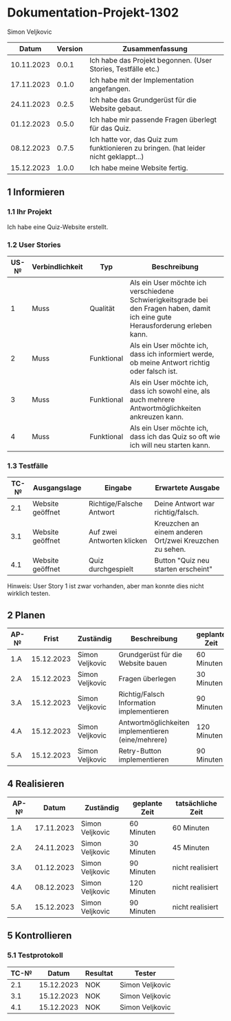 # Dokumentation-Projekt-1302

Simon Veljkovic

| Datum | Version | Zusammenfassung                                              |
| ----- | ------- | ------------------------------------------------------------ |
| 10.11.2023 | 0.0.1 | Ich habe das Projekt begonnen. (User Stories, Testfälle etc.) |
| 17.11.2023 | 0.1.0 | Ich habe mit der Implementation angefangen. |
| 24.11.2023 | 0.2.5 | Ich habe das Grundgerüst für die Website gebaut. |
| 01.12.2023 | 0.5.0 | Ich habe mir passende Fragen überlegt für das Quiz. |
| 08.12.2023 | 0.7.5 | Ich hatte vor, das Quiz zum funktionieren zu bringen. (hat leider nicht geklappt...) |
| 15.12.2023 | 1.0.0 | Ich habe meine Website fertig. |

## 1 Informieren

### 1.1 Ihr Projekt

Ich habe eine Quiz-Website erstellt.

### 1.2 User Stories

| US-№ | Verbindlichkeit | Typ  | Beschreibung                       |
| ---- | --------------- | ---- | ---------------------------------- |
| 1    |  Muss           | Qualität | Als ein User möchte ich verschiedene Schwierigkeitsgrade bei den Fragen haben, damit ich eine gute Herausforderung erleben kann. |
| 2    |  Muss           | Funktional | Als ein User möchte ich, dass ich informiert werde, ob meine Antwort richtig oder falsch ist. |
| 3    |  Muss           | Funktional | Als ein User möchte ich, dass ich sowohl eine, als auch mehrere Antwortmöglichkeiten ankreuzen kann. |
| 4    |  Muss           | Funktional | Als ein User möchte ich, dass ich das Quiz so oft wie ich will neu starten kann. |


### 1.3 Testfälle

| TC-№ | Ausgangslage | Eingabe | Erwartete Ausgabe |
| ---- | ------------ | ------- | ----------------- |
| 2.1  | Website geöffnet | Richtige/Falsche Antwort | Deine Antwort war richtig/falsch. |
| 3.1  | Website geöffnet | Auf zwei Antworten klicken | Kreuzchen an einem anderen Ort/zwei Kreuzchen zu sehen. |
| 4.1  | Website geöffnet | Quiz durchgespielt | Button "Quiz neu starten erscheint" |

Hinweis: User Story 1 ist zwar vorhanden, aber man konnte dies nicht wirklich testen.

## 2 Planen

| AP-№ | Frist | Zuständig | Beschreibung | geplante Zeit |
| ---- | ----- | --------- | ------------ | ------------- |
| 1.A  | 15.12.2023 | Simon Veljkovic | Grundgerüst für die Website bauen | 60 Minuten |
| 2.A  | 15.12.2023 | Simon Veljkovic | Fragen überlegen | 30 Minuten |
| 3.A  | 15.12.2023 | Simon Veljkovic | Richtig/Falsch Information implementieren | 90 Minuten |
| 4.A  | 15.12.2023 | Simon Veljkovic | Antwortmöglichkeiten implementieren (eine/mehrere) | 120 Minuten |
| 5.A  | 15.12.2023 | Simon Veljkovic | Retry-Button implementieren | 90 Minuten |


## 4 Realisieren

| AP-№ | Datum | Zuständig | geplante Zeit | tatsächliche Zeit |
| ---- | ----- | --------- | ------------- | ----------------- |
| 1.A  | 17.11.2023 | Simon Veljkovic | 60 Minuten | 60 Minuten  |
| 2.A  | 24.11.2023 | Simon Veljkovic | 30 Minuten | 45 Minuten  |
| 3.A  | 01.12.2023 | Simon Veljkovic | 90 Minuten | nicht realisiert |
| 4.A  | 08.12.2023 | Simon Veljkovic | 120 Minuten | nicht realisiert |
| 5.A  | 15.12.2023 | Simon Veljkovic | 90 Minuten | nicht realisiert |


## 5 Kontrollieren

### 5.1 Testprotokoll

| TC-№ | Datum | Resultat | Tester |
| ---- | ----- | -------- | ------ |
| 2.1  | 15.12.2023 | NOK | Simon Veljkovic |
| 3.1  | 15.12.2023 | NOK | Simon Veljkovic |
| 4.1  | 15.12.2023 | NOK | Simon Veljkovic |


